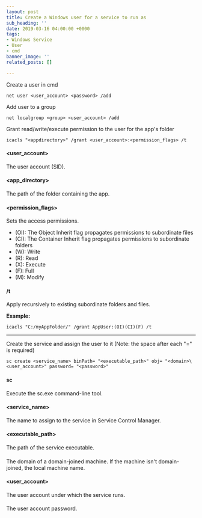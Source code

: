 ```yaml
---
layout: post
title: Create a Windows user for a service to run as
sub_heading: ''
date: 2019-03-16 04:00:00 +0000
tags:
- Windows Service
- User
- cmd
banner_image: ''
related_posts: []

---
```

Create a user in cmd

    net user <user_account> <password> /add

Add user to a group

    net localgroup <group> <user_account> /add

Grant read/write/execute permission to the user for the app's folder

    icacls "<appdirectory>" /grant <user_account>:<permission_flags> /t

#### <user_account>

The user account (SID).

#### <app_directory>

The path of the folder containing the app.

#### <permission_flags>

Sets the access permissions.

* (OI): The Object Inherit flag propagates permissions to subordinate files
* (CI): The Container Inherit flag propagates permissions to subordinate folders
* (W): Write
* (R): Read
* (X): Execute
* (F): Full
* (M): Modify

#### /t

Apply recursively to existing subordinate folders and files.

**Example:**

    icacls "C:/myAppFolder/" /grant AppUser:(OI)(CI)(F) /t

***

Create the service and assign the user to it (Note: the space after each "=" is required)

    sc create <service_name> binPath= "<executable_path>" obj= "<domain>\<user_account>" password= "<password>"

#### sc

Execute the sc.exe command-line tool.

#### <service_name>

The name to assign to the service in Service Control Manager.

#### <executable_path>

The path of the service executable.

#### <domain>

The domain of a domain-joined machine. If the machine isn't domain-joined, the local machine name.

#### <user_account>

The user account under which the service runs.

#### <password>

The user account password. 